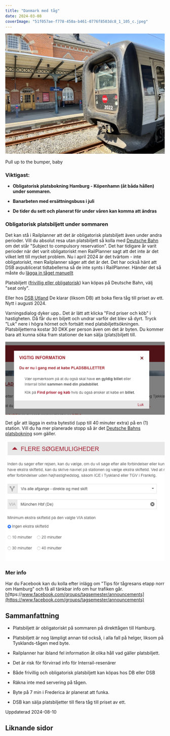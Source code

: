 ```yaml
---
title: "Danmark med tåg"
date: 2024-03-08
coverImage: "51f057ae-f778-450a-b461-0776f8503dc8_1_105_c.jpeg"
---
```


 

![](images/danmark_3.jpeg?w=1024)

<figcaption>

Pull up to the bumper, baby

</figcaption>

 

### Viktigast:

- **Obligatorisk platsbokning Hamburg - Köpenhamn (åt båda hållen) under sommaren.**

- **Banarbeten med ersättningsbuss i juli**

- **De tider du sett och planerat för under våren kan komma att ändras**

### Obligatorisk platsbiljett under sommaren

Det kan stå i Railplanner att det är obligatorisk platsbiljett även under andra perioder. Vill du absolut resa utan platsbiljett så kolla med [Deutsche Bahn](https://int.bahn.de/en) om det står "Subject to compulsory reservation". Det har tidigare år varit perioder när det varit obligatoriskt men RailPlanner sagt att det inte är det vilket lett till mycket problem. Nu i april 2024 är det tvärtom - inte obligatoriskt, men Railplanner säger att det är det. Det har också hänt att DSB avpublicerat tidtabellerna så de inte synts i RailPlanner. Händer det så måste du [lägga in tåget manuellt](https://www.trainfo.eu/railplanner-appen/)

Platsbiljett ([frivillig eller obligatorisk](https://www.trainfo.eu/platsbiljettskrav-eller-inte/)) kan köpas på Deutsche Bahn, välj "seat only".

Eller hos [DSB Utland](https://travel.b-europe.com/dsb-rail/dk/reservation-only#TravelWish) De klarar (liksom DB) att boka flera tåg till priset av ett. Nytt i augusti 2024.

Varningsdialog dyker upp.. Det är lätt att klicka "Find priser och köb" i hastigheten. Då får du en biljett och undrar varför det blev så dyrt. Tryck "Luk" nere i högra hörnet och fortsätt med platsbiljettsökningen. Platsbiljetterna kostar 30 DKK per person även om det är byten. Du kommer bara att kunna söka fram stationer de kan sälja (plats)biljett till.

![](images/danmark_2.png?w=589)

Det går att lägga in extra bytestid (upp till 40 minuter extra) på en (1) station. Vill du ha mer planerade stopp så är det [Deutsche Bahns platsbokning](https://www.trainfo.eu/platsbokning-med-db/) som gäller.

![](images/danmark_1.png?w=558)

### Mer info

Har du Facebook kan du kolla efter inlägg om "Tips för tågresans etapp norr om Hamburg" och få all tänkbar info om hur trafiken går. [h](https://www.facebook.com/groups/tagsemester/announcements)[ttps://www.facebook.com/groups/tagsemester/announcements](https://www.facebook.com/groups/tagsemester/announcements)

## Sammanfattning

- Platsbiljett är obligatoriskt på sommaren på direkttågen till Hamburg.

- Platsbiljett är nog lämpligt annan tid också, i alla fall på helger, liksom på Tysklands-tågen med byte.

- Railplanner har ibland fel information åt olika håll vad gäller platsbiljett.

- Det är risk för förvirrad info för Interrail-resenärer

- Både frivillig och obligatorisk platsbiljett kan köpas hos DB eller DSB

- Räkna inte med servering på tågen.

- Byte på 7 min i Frederica är planerat att funka.

- DSB kan sälja platsbiljetter till flera tåg till priset av ett.

Uppdaterad 2024-08-10

## Liknande sidor
